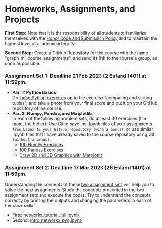 
# Homeworks, Assignments, and Projects

**First Step:** Note that it is the responsibility of all students to familiarize themselves with the 
[Honor Code and Submission Policy](https://github.com/zahta/graph_ml/edit/main/README.md#copyright-honor-code-and-submission-policy) and 
to maintain the highest level of academic integrity.

**Second Step:** Create a GitHub Repository for the course with the name "graph_ml_course_assignments", 
and send its link to the course's group, as soon as possible.

### Assignment Set 1: Deadline 21 Feb 2023 (2 Esfand 1401) at 11:59pm.
  - **Part 1: Python Basics**    
  Do [these Python exercises](https://www.freecodecamp.org/learn/scientific-computing-with-python/#python-for-everybody) up to
  the exercise "comparing and sorting tuples", and take a photo from your final score and put it on your GitHub repository of the course.
  - **Part 2: Numpy, Pandas, and Matplotlib**   
    In each of the following problem sets, do at least 30 exercises (the more, the better). Use Git to save the .ipynb files of your assignments `from Labex to your GitHub repository (with a bonus)`, or use similar .ipynb files that I have already saved to the course repository using Git `(without a bonus)`.
    - [100 NumPy Exercises](https://labex.io/courses/100-numpy-exercises)
    - [100 Pandas Exercises](https://labex.io/courses/100-pandas-exercises)  
    - [Draw 2D and 3D Graphics with Matplotlib](https://labex.io/courses/draw-2d-and-3d-graphics-by-matplotlib)
    
### Assignment Set 2: Deadline 17 Mar 2023 (26 Esfand 1401) at 11:59pm.   

Understanding the concepts of these [two assignment sets](https://github.com/zahta/graph_ml/tree/main/assignments/assignment_set_2) will help you to solve the next assignments. Study the concepts presented in the two assignment sets and execute the codes. Try to understand the concepts correctly by printing the outputs and changing the parameters in each of the code cells.
- First: [networkx_tutorial_full.ipynb](https://github.com/zahta/graph_ml/blob/main/assignments/assignment_set_2/networkx_tutorial_full.ipynb)
- Second: [intro_networkx_pyg.ipynb](https://github.com/zahta/graph_ml/blob/main/assignments/assignment_set_2/intro_networkx_pyg.ipynb)
